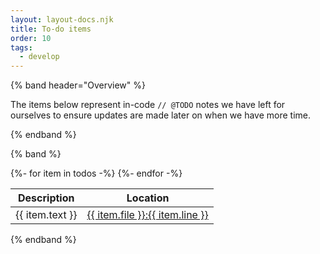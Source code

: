 ```yaml
---
layout: layout-docs.njk
title: To-do items
order: 10
tags:
  - develop
---
```


{% band header="Overview" %}

The items below represent in-code `// @TODO` notes we have left for ourselves to ensure updates are made later on when we have more time.

{% endband %}

{% band %}
<table>
  <thead>
    <tr><th>Description</th><th>Location</th></tr>
  </thead>
  <tbody>{%- for item in todos -%}
    <tr>
      <td>{{ item.text }}</td>
      <td>
        <a href="https://github.com/patternfly/patternfly-elements/blob/main/{{ item.file }}#L{{ item.line }}" target="_blank">{{ item.file }}:{{ item.line }}</a>
      </td>
    </tr> {%- endfor -%}
  </tbody>
</table>

{% endband %}
